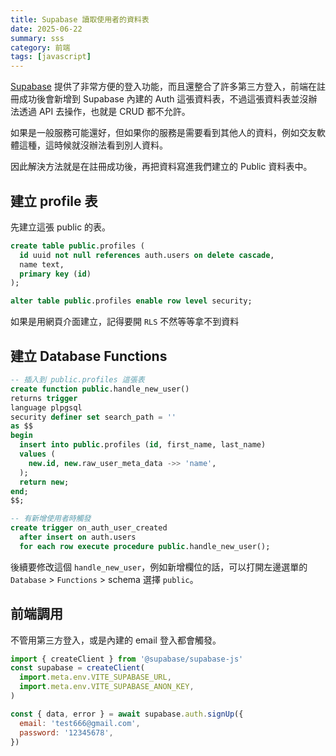 ```yaml
---
title: Supabase 讀取使用者的資料表
date: 2025-06-22
summary: sss
category: 前端
tags: [javascript]
---
```


[Supabase](https://supabase.com/) 提供了非常方便的登入功能，而且還整合了許多第三方登入，前端在註冊成功後會新增到 Supabase 內建的 Auth 這張資料表，不過這張資料表並沒辦法透過 API 去操作，也就是 CRUD 都不允許。

如果是一般服務可能還好，但如果你的服務是需要看到其他人的資料，例如交友軟體這種，這時候就沒辦法看到別人資料。

因此解決方法就是在註冊成功後，再把資料寫進我們建立的 Public 資料表中。

## 建立 profile 表

先建立這張 public 的表。

```sql
create table public.profiles (
  id uuid not null references auth.users on delete cascade,
  name text,
  primary key (id)
);

alter table public.profiles enable row level security;
```

如果是用網頁介面建立，記得要開 `RLS` 不然等等拿不到資料

## 建立 Database Functions

```sql
-- 插入到 public.profiles 這張表
create function public.handle_new_user()
returns trigger
language plpgsql
security definer set search_path = ''
as $$
begin
  insert into public.profiles (id, first_name, last_name)
  values (
    new.id, new.raw_user_meta_data ->> 'name',
  );
  return new;
end;
$$;

-- 有新增使用者時觸發
create trigger on_auth_user_created
  after insert on auth.users
  for each row execute procedure public.handle_new_user();
```

後續要修改這個 `handle_new_user`，例如新增欄位的話，可以打開左邊選單的 `Database` > `Functions` > schema 選擇 `public`。

## 前端調用

不管用第三方登入，或是內建的 email 登入都會觸發。

```javascript
import { createClient } from '@supabase/supabase-js'
const supabase = createClient(
  import.meta.env.VITE_SUPABASE_URL,
  import.meta.env.VITE_SUPABASE_ANON_KEY,
)

const { data, error } = await supabase.auth.signUp({
  email: 'test666@gmail.com',
  password: '12345678',
})
```
